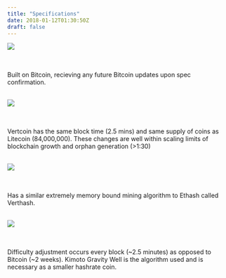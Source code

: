 ```yaml
---
title: "Specifications"
date: 2018-01-12T01:30:50Z
draft: false
---
```



<img src="../images/bitcoin.png">

<br><br>
Built on Bitcoin, recieving any future Bitcoin updates upon spec confirmation.
<br><br>


<img src="../images/litecoin.png">

<br><br>
Vertcoin has the same block time (2.5 mins) and same supply of coins as Litecoin (84,000,000).
These changes are well within scaling limits of blockchain growth and orphan generation (>1:30)
<br><br>


<img src="../images/eth.png">

<br><br>
Has a similar extremely memory bound mining algorithm to Ethash called Verthash.
<br><br>

<img src="../images/kgw.png">

<br><br>
Difficulty adjustment occurs every block (~2.5 minutes) as opposed to Bitcoin (~2 weeks).
Kimoto Gravity Well is the algorithm used and is necessary as a smaller hashrate coin.
<br><br>






